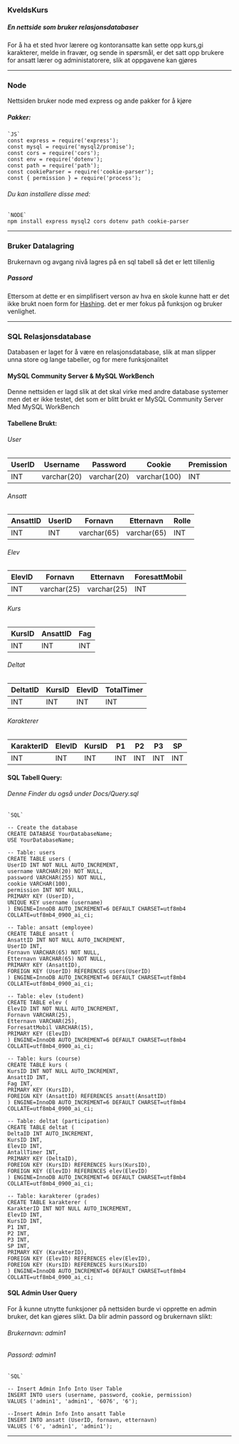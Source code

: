 ### KveldsKurs
##### En nettside som bruker relasjonsdatabaser
For å ha et sted hvor lærere og kontoransatte kan sette opp kurs,gi karakterer, melde in fravær, og sende in spørsmål, er det satt opp brukere for ansatt lærer og administatorere, slik at oppgavene kan gjøres

---

### Node
Nettsiden bruker node med express og ande pakker for å kjøre
##### Pakker:
	`JS`
    const express = require('express');
    const mysql = require('mysql2/promise');
    const cors = require('cors');
    const env = require('dotenv');
    const path = require('path');
    const cookieParser = require('cookie-parser');
    const { permission } = require('process');
###### Du kan installere disse med:
    `NODE`
    npm install express mysql2 cors dotenv path cookie-parser

---

### Bruker Datalagring
Brukernavn og avgang nivå lagres på en sql tabell så det er lett tillenlig

##### Passord
Ettersom at dette er en simplifisert verson av hva en skole kunne hatt er det ikke brukt noen form for [Hashing](https://supertokens.com/blog/password-hashing-salting#:~:text=Password%20hashing%20is%20a%20multi,they%20provide%20a%20plaintext%20password.). det er mer fokus på funksjon og bruker venlighet.

---

### SQL Relasjonsdatabase

Databasen er laget for å være en relasjonsdatabase, slik at man slipper unna  store og lange tabeller, og for mere funksjonalitet

#### MySQL Community Server & MySQL WorkBench
Denne nettsiden er lagd slik at det skal virke med andre database systemer men det er ikke testet, det som er blitt brukt er MySQL Community Server Med MySQL WorkBench

#### Tabellene Brukt:

###### User
| UserID | Username | Password | Cookie | Premission |
| --- | --- | --- | --- | --- |
| INT | varchar(20) | varchar(20) | varchar(100) | INT |

###### Ansatt

| AnsattID | UserID | Fornavn | Etternavn | Rolle |
| --- | --- | --- | --- | --- |
| INT | INT | varchar(65) | varchar(65) | INT |

###### Elev

| ElevID | Fornavn | Etternavn | ForesattMobil |
| --- | --- | --- | --- |
| INT | varchar(25) | varchar(25) | INT |

###### Kurs

| KursID | AnsattID | Fag |
| --- | --- | --- |
| INT | INT | INT |

###### Deltat

| DeltatID | KursID | ElevID | TotalTimer |
| --- | --- | --- | --- |
| INT | INT | INT | INT |

###### Karakterer

| KarakterID | ElevID | KursID | P1 | P2 | P3 | SP |
| --- | --- | --- | --- | --- | --- | --- |
| INT | INT | INT | INT | INT | INT | INT |

#### SQL Tabell Query:

###### Denne Finder du også under Docs/Query.sql

    `SQL`

    -- Create the database
    CREATE DATABASE YourDatabaseName;
    USE YourDatabaseName;

    -- Table: users
    CREATE TABLE users (
    UserID INT NOT NULL AUTO_INCREMENT,
    username VARCHAR(20) NOT NULL,
    password VARCHAR(255) NOT NULL,
    cookie VARCHAR(100),
    permission INT NOT NULL,
    PRIMARY KEY (UserID),
    UNIQUE KEY username (username)
    ) ENGINE=InnoDB AUTO_INCREMENT=6 DEFAULT CHARSET=utf8mb4 COLLATE=utf8mb4_0900_ai_ci;

    -- Table: ansatt (employee)
    CREATE TABLE ansatt (
    AnsattID INT NOT NULL AUTO_INCREMENT,
    UserID INT,
    Fornavn VARCHAR(65) NOT NULL,
    Etternavn VARCHAR(65) NOT NULL,
    PRIMARY KEY (AnsattID),
    FOREIGN KEY (UserID) REFERENCES users(UserID)
    ) ENGINE=InnoDB AUTO_INCREMENT=6 DEFAULT CHARSET=utf8mb4 COLLATE=utf8mb4_0900_ai_ci;

    -- Table: elev (student)
    CREATE TABLE elev (
    ElevID INT NOT NULL AUTO_INCREMENT,
    Fornavn VARCHAR(25),
    Etternavn VARCHAR(25),
    ForresattMobil VARCHAR(15),
    PRIMARY KEY (ElevID)
    ) ENGINE=InnoDB AUTO_INCREMENT=6 DEFAULT CHARSET=utf8mb4 COLLATE=utf8mb4_0900_ai_ci;

    -- Table: kurs (course)
    CREATE TABLE kurs (
    KursID INT NOT NULL AUTO_INCREMENT,
    AnsattID INT,
    Fag INT,
    PRIMARY KEY (KursID),
    FOREIGN KEY (AnsattID) REFERENCES ansatt(AnsattID)
    ) ENGINE=InnoDB AUTO_INCREMENT=6 DEFAULT CHARSET=utf8mb4 COLLATE=utf8mb4_0900_ai_ci;

    -- Table: deltat (participation)
    CREATE TABLE deltat (
    DeltaID INT AUTO_INCREMENT,
    KursID INT,
    ElevID INT,
    AntallTimer INT,
    PRIMARY KEY (DeltaID),
    FOREIGN KEY (KursID) REFERENCES kurs(KursID),
    FOREIGN KEY (ElevID) REFERENCES elev(ElevID)
    ) ENGINE=InnoDB AUTO_INCREMENT=6 DEFAULT CHARSET=utf8mb4 COLLATE=utf8mb4_0900_ai_ci;

    -- Table: karakterer (grades)
    CREATE TABLE karakterer (
    KarakterID INT NOT NULL AUTO_INCREMENT,
    ElevID INT,
    KursID INT,
    P1 INT,
    P2 INT,
    P3 INT,
    SP INT,
    PRIMARY KEY (KarakterID),
    FOREIGN KEY (ElevID) REFERENCES elev(ElevID),
    FOREIGN KEY (KursID) REFERENCES kurs(KursID)
    ) ENGINE=InnoDB AUTO_INCREMENT=6 DEFAULT CHARSET=utf8mb4 COLLATE=utf8mb4_0900_ai_ci;

#### SQL Admin User Query
For å kunne utnytte funksjoner på nettsiden burde vi opprette en admin bruker, det kan gjøres slikt.
Da blir admin passord og brukernavn slikt:
###### Brukernavn: admin1
###### Passord: admin1

    `SQL`
    
    -- Insert Admin Info Into User Table
    INSERT INTO users (username, password, cookie, permission)
    VALUES ('admin1', 'admin1', '6076', '6');

    --Insert Admin Info Into ansatt Table
    INSERT INTO ansatt (UserID, fornavn, etternavn)
    VALUES ('6', 'admin1', 'admin1');

---


